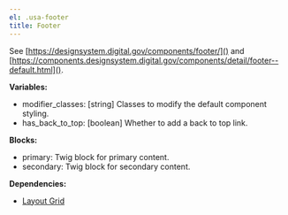 ```yaml
---
el: .usa-footer
title: Footer
---
```

See [https://designsystem.digital.gov/components/footer/]() and
[https://components.designsystem.digital.gov/components/detail/footer--default.html]().

__Variables:__
* modifier_classes: [string] Classes to modify the default component styling.
* has_back_to_top: [boolean] Whether to add a back to top link.

__Blocks:__
* primary: Twig block for primary content.
* secondary: Twig block for secondary content.

__Dependencies:__
* [Layout Grid](../../04-layouts/grid/grid.md)
